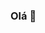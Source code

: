 ### Olá 👋

<!--
- 💻 Sou estudante de Engenharia de Computação no CEFET-MG.
- 👨‍💻 Tenho conhecimentos bons em Python, C++ e Java.
- 🤖 Estou me especializando em Inteligência Artificial.
- 🎯 Eu amo programar, por isso faço alguns projetos próprios por hobby, de todo tipo de coisa.
-->
